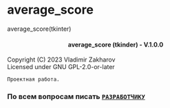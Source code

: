 # average_score
average_score(tkinter)
<h4 align="center">
 average_score (tkinder) - V.1.0.0
</h4>
Copyright (C) 2023 Vladimir Zakharov<br>
Licensed under GNU GPL-2.0-or-later

 `Проектная работа.`

### По всем вопросам писать [`РАЗРАБОТЧИКУ`](https://vk.com/wtop4ike)
